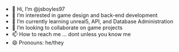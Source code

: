 - 👋 Hi, I’m @jsboyles97
- 👀 I’m interested in game design and back-end development
- 🌱 I’m currently learning unreal5, API, and Database Administration
- 💞️ I’m looking to collaborate on game projects
- 📫 How to reach me ... dont unless you know me
- 😄 Pronouns: he/they

<!---
jsboyles97/jsboyles97 is a ✨ special ✨ repository because its `README.md` (this file) appears on your GitHub profile.
You can click the Preview link to take a look at your changes.
--->
